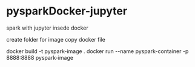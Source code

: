 # pysparkDocker-jupyter
spark with jupyter insede docker


create folder for image 
copy docker file

docker build -t pyspark-image .
docker run --name pyspark-container -p 8888:8888 pyspark-image
